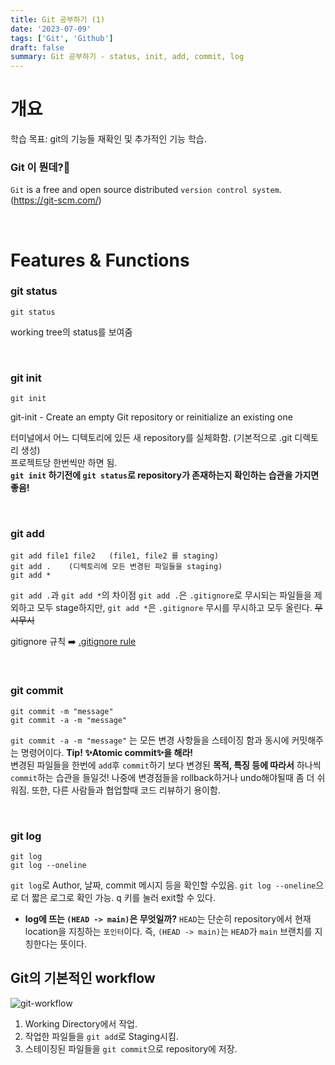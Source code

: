 ```yaml
---
title: Git 공부하기 (1)
date: '2023-07-09'
tags: ['Git', 'Github']
draft: false
summary: Git 공부하기 - status, init, add, commit, log
---
```


# 개요

학습 목표:
git의 기능들 재확인 및 추가적인 기능 학습.

### Git 이 뭔데?🧐

`Git` is a free and open source distributed `version control system`. (https://git-scm.com/)

<br />

# Features & Functions

### __git status__

```git
git status
```
working tree의 status를 보여줌

<br />

### __git init__

```git
git init
```

git-init - Create an empty Git repository or reinitialize an existing one

터미널에서 어느 디텍토리에 있든 새 repository를 실체화함. (기본적으로 .git 디렉토리 생성) <br />
프로젝트당 한번씩만 하면 됨. <br /> **`git init` 하기전에 `git status`로 repository가 존재하는지 확인하는 습관을 가지면 좋음!**

<br />

### __git add__

```git
git add file1 file2   (file1, file2 를 staging)
git add .    (디렉토리에 모든 변경된 파일들을 staging)
git add *
```

`git add .`과 `git add *`의 차이점
`git add .`은 `.gitignore`로 무시되는 파일들을 제외하고 모두 stage하지만, `git add *`은 `.gitignore` 무시를 무시하고 모두 올린다. ~~무시무시~~

gitignore 규칙 ➡️ [.gitignore rule](https://wontae99.vercel.app/blog/Git/gitignore)

<br />

### __git commit__

```git
git commit -m "message"
git commit -a -m "message"
```

`git commit -a -m "message"` 는 모든 변경 사항들을 스테이징 함과 동시에 커밋해주는 명령어이다.
__Tip!  ✨Atomic commit✨을 해라!__ <br />
변경된 파일들을 한번에 `add`후 `commit`하기 보다 변경된 __목적, 특징 등에 따라서__ 하나씩 `commit`하는 습관을 들일것!
나중에 변경점들을 rollback하거나 undo해야될때 좀 더 쉬워짐. 또한, 다른 사람들과 협업할때 코드 리뷰하기 용이함.

<br />

### __git log__
```git
git log
git log --oneline
```
`git log`로 Author, 날짜, commit 메시지 등을 확인할 수있음. `git log --oneline`으로 더 짧은 로그로 확인 가능. <kbd>q</kbd> 키를 눌러 exit할 수 있다.

* __log에 뜨는 `(HEAD -> main)`은 무엇일까?__
`HEAD`는 단순히 repository에서 현재 location을 지칭하는 `포인터`이다. 즉, `(HEAD -> main)`는 `HEAD`가 `main` 브랜치를 지칭한다는 뜻이다. 

## Git의 기본적인 workflow

![git-workflow](https://github.com/wontae99/wontae99-blog/assets/109476712/d1213ef0-ebc8-4129-9026-fbe17bd55a0d)

1. Working Directory에서 작업.
2. 작업한 파일들을 `git add`로 Staging시킴.
3. 스테이징된 파일들을 `git commit`으로 repository에 저장.

